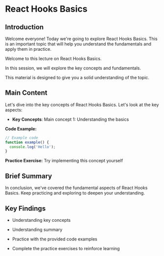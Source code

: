 # React Hooks Basics

## Introduction

Welcome everyone! Today we're going to explore React Hooks Basics. This is an important topic that will help you understand the fundamentals and apply them in practice.


Welcome to this lecture on React Hooks Basics.

In this session, we will explore the key concepts and fundamentals.

This material is designed to give you a solid understanding of the topic.


## Main Content

Let's dive into the key concepts of React Hooks Basics. Let's look at the key aspects:

- **Key Concepts**: Main concept 1: Understanding the basics


**Code Example:**

```javascript
// Example code
function example() {
  console.log('Hello');
}
```


**Practice Exercise:** Try implementing this concept yourself


## Brief Summary

In conclusion, we've covered the fundamental aspects of React Hooks Basics. Keep practicing and exploring to deepen your understanding.


## Key Findings

- Understanding key concepts

- Understanding summary

- Practice with the provided code examples

- Complete the practice exercises to reinforce learning

